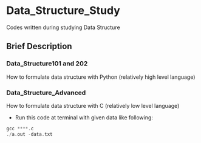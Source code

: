 # Data_Structure_Study
Codes written during studying Data Structure

## Brief Description
### Data_Structure101 and 202
How to formulate data structure with Python (relatively high level language)

### Data_Structure_Advanced
How to formulate data structure with C (relatively low level language)
* Run this code at terminal with given data like following:
```C
gcc ****.c
./a.out -data.txt
```
